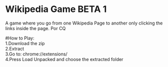 # Wikipedia Game BETA 1
A game where you go from one Wikipedia Page to another only clicking the links inside the page. Por CQ

#How to Play:<br /> 
1.Download the zip<br /> 
2.Extract<br /> 
3.Go to: chrome://extensions/<br /> 
4.Press Load Unpacked and choose the extracted folder<br /> 

